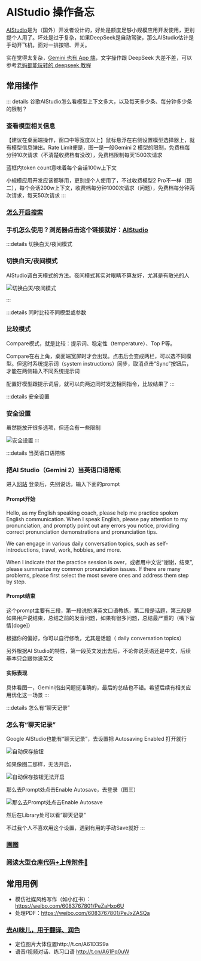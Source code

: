 # AIStudio 操作备忘

[AIStudio](https://aistudio.google.com)是为（国外）开发者设计的，好处是额度足够小规模应用开发使用，更别提个人用了。坏处是过于复杂，如果DeepSeek是自动驾驶，那么AIStudio估计是手动开飞机，面对一排按钮、开关。

实在觉得太复杂，[Gemini 也有 App 端](https://gemini.google.com/)，文字操作跟 DeepSeek 大差不差，可以参考[老妈都能玩转的 deepseek 教程](/AI/use/how-to-chat/deepseek)

## 常用操作

::: details 谷歌AIStudio怎么看模型上下文多大，以及每天多少条、每分钟多少条的限制？

### 查看模型相关信息

【建议在桌面端操作，窗口中等宽度以上】鼠标悬浮在右侧设置模型选择器上，就有模型信息弹出。Rate Limit便是，图一是一般Gemini 2 模型的限制，免费档每分钟10次请求（不清楚收费档有没改），免费档限制每天1500次请求

蓝框内token count意味着每个会话100w上下文

小规模应用开发应该都够用，更别提个人使用了，不过收费模型2 Pro不一样（图二），每个会话200w上下文，收费档每分钟1000次请求（问题），免费档每分钟两次请求，每天50次请求
:::

### [怎么开启搜索](./search)

### 手机怎么使用？浏览器点击这个链接就好：[AIStudio](https://aistudio.google.com)


:::details 切换白天/夜间模式
### 切换白天/夜间模式

AIStudio调白天模式的方法。夜间模式其实对眼睛不算友好，尤其是有散光的人

![切换白天/夜间模式](assets/dayNightMode.png)

:::

:::details 同时比较不同模型或参数

### 比较模式

Compare模式，就是比较：提示词、稳定性（temperature）、Top P等。

Compare在右上角，桌面端宽屏时才会出现。点击后会变成两栏，可以选不同模型。但这时系统提示词（system instructions）同步，取消点击“Sync”按钮后，才能在两侧输入不同系统提示词

配置好模型跟提示词后，就可以向两边同时发送相同指令，比较结果了
:::

:::details 安全设置
### 安全设置

虽然能放开很多选项，但还会有一些限制

![安全设置](assets/safetySetting.png)
:::

:::details 当英语口语陪练
### 把AI Studio（Gemini 2）当英语口语陪练

进入[网站](aistudio.google.com/live) 登录后，先别说话，输入下面的prompt

#### Prompt开始
Hello, as my English speaking coach, please help me practice spoken English communication. When I speak English, please pay attention to my pronunciation, and promptly point out any errors you notice, providing correct pronunciation demonstrations and pronunciation tips.

We can engage in various daily conversation topics, such as self-introductions, travel, work, hobbies, and more.

When I indicate that the practice session is over，或者用中文说“谢谢，结束”, please summarize my common pronunciation issues. If there are many problems, please first select the most severe ones and address them step by step.

#### Prompt结束

这个prompt主要有三段，第一段说扮演英文口语教练，第二段是话题，第三段是如果用户说结束，总结之前的发音问题，如果有很多问题，总结最严重的（嘴下留情[doge]）

根据你的偏好，你可以自行修改，尤其是话题（ daily conversation topics）

另外根据AI Studio的特性，第一段英文发出去后，不论你说英语还是中文，后续基本只会跟你说英文

#### 实际表现

具体看图一，Gemini指出问题挺准确的，最后的总结也不错。希望后续有相关应用优化这一场景
:::

:::details 怎么有“聊天记录”
### 怎么有“聊天记录”

Google AIStudio也能有“聊天记录”，去设置把 Autosaving Enabled 打开就行

![自动保存按钮](assets/auto1.png)

如果像图二那样，无法开启，

![自动保存按钮无法开启](assets/auto2.png)

那么去Prompt处点击Enable Autosave，去登录（图三）

![那么去Prompt处点击Enable Autosave](assets/auto3.png)

然后在Library处可以看“聊天记录”

不过我个人不喜欢用这个设置，遇到有用的手动Save就好
:::


### [画图](./draw#在哪里用)

### [阅读大型仓库代码+上传附件📎](https://www.gantrol.com/software/code/zed/crate-analyse)

## 常用用例

- 模仿社媒风格写作（如小红书）：https://weibo.com/6083767801/PeZaHxo6U
- 处理PDF：https://weibo.com/6083767801/PeJxZASQa
### [去AI味儿，用于翻译、润色](/AI/use/translate/)
- 定位图片大体位置http://t.cn/A61D3S9a
- 语音/视频对话、练习口语 http://t.cn/A61Pq0uW
